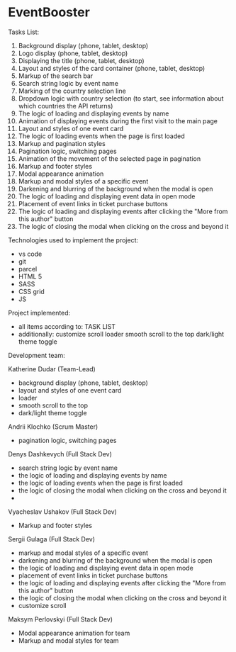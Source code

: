 # EventBooster

Tasks List:
1. Background display (phone, tablet, desktop)
2. Logo display (phone, tablet, desktop)
3. Displaying the title (phone, tablet, desktop)
4. Layout and styles of the card container (phone, tablet, desktop)
5. Markup of the search bar
6. Search string logic by event name
7. Marking of the country selection line
8. Dropdown logic with country selection (to start, see information about which countries the API returns)
9. The logic of loading and displaying events by name
10. Animation of displaying events during the first visit to the main page
11. Layout and styles of one event card
12. The logic of loading events when the page is first loaded
13. Markup and pagination styles
14. Pagination logic, switching pages
15. Animation of the movement of the selected page in pagination
16. Markup and footer styles
17. Modal appearance animation
18. Markup and modal styles of a specific event
19. Darkening and blurring of the background when the modal is open
20. The logic of loading and displaying event data in open mode
21. Placement of event links in ticket purchase buttons
22. The logic of loading and displaying events after clicking the "More from this author" button
23. The logic of closing the modal when clicking on the cross and beyond it

Technologies used to implement the project:
- vs code
- git
- parcel
- HTML 5
- SASS
- CSS grid
- JS

Project implemented:

- all items according to: TASK LIST
- additionally:
        customize scroll
        loader
        smooth scroll to the top
        dark/light theme toggle

Development team:

Katherine Dudar (Team-Lead)

 - background display (phone, tablet, desktop)
 - layout and styles of one event card
 - loader
 - smooth scroll to the top
 - dark/light theme toggle

Andrii Klochko (Scrum Master)

 - pagination logic, switching pages

Denys Dashkevych (Full Stack Dev)

 - search string logic by event name
 - the logic of loading and displaying events by name
 - the logic of loading events when the page is first loaded
 - the logic of closing the modal when clicking on the cross and beyond it
 - 
Vyacheslav Ushakov (Full Stack Dev)

 - Markup and footer styles

Sergii Gulaga (Full Stack Dev)

 - markup and modal styles of a specific event
 - darkening and blurring of the background when the modal is open
 - the logic of loading and displaying event data in open mode
 - placement of event links in ticket purchase buttons
 - the logic of loading and displaying events after clicking the "More from this author" button
 - the logic of closing the modal when clicking on the cross and beyond it
 - customize scroll

Maksym Perlovskyi (Full Stack Dev)

 - Modal appearance animation for team
 - Markup and modal styles for team
